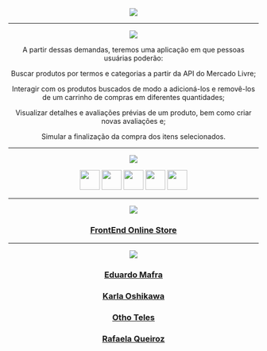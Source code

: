 <div align="center">

<img src="https://img.shields.io/static/v1?label=Projeto&message=FrontEnd Online Store&color=orange&style=for-the-badge&logo=github"/>

---   

<img src="https://img.shields.io/static/v1?label=Objetivo&message=Contexto&color=blue&style=for-the-badge&logo=github"/>
<p></p>

A partir dessas demandas, teremos uma aplicação em que pessoas usuárias poderão:

Buscar produtos por termos e categorias a partir da API do Mercado Livre;

Interagir com os produtos buscados de modo a adicioná-los e removê-los de um carrinho de compras em diferentes quantidades;

Visualizar detalhes e avaliações prévias de um produto, bem como criar novas avaliações e;

Simular a finalização da compra dos itens selecionados.

---   
<div align="center">
<img src="https://img.shields.io/static/v1?label=Habilidades Aprendidas&message=Ferramentas e Tecnologias&color=red&style=for-the-badge&logo=github"/>
<p></p>
<img src="https://cdn.jsdelivr.net/gh/devicons/devicon/icons/html5/html5-original.svg" width="40" height="40"/> <img 
src="https://cdn.jsdelivr.net/gh/devicons/devicon/icons/css3/css3-original.svg" width="40" height="40"/> <img 
src="https://cdn.jsdelivr.net/gh/devicons/devicon/icons/javascript/javascript-original.svg" width="40" height="40"/> <img 
src="https://cdn.jsdelivr.net/gh/devicons/devicon/icons/react/react-original-wordmark.svg" width="40" height="40"/> <img 
src="https://cdn.jsdelivr.net/gh/devicons/devicon/icons/trello/trello-plain.svg" width="40" height="40"/>
</div>

---   

<img src="https://img.shields.io/static/v1?label=Link&message=FrontEnd Online Store&color=green&style=for-the-badge&logo=github"/>

### <b> <a href="https://renanbfreitas.github.io/projeto-frondend-online-store/">FrontEnd Online Store</a> </b> <br>

---   

<img src="https://img.shields.io/static/v1?label=Equipe&message=Colaboradores&color=brown&style=for-the-badge&logo=github"/>

### <b> <a href="https://github.com/eddmafra">Eduardo Mafra</a> </b> <br>

### <b> <a href="https://github.com/karlaoshikawa">Karla Oshikawa</a> </b> <br>

### <b> <a href="https://github.com/othoteles">Otho Teles</a> </b> <br>

### <b> <a href="https://github.com/qrafaela">Rafaela Queiroz</a> </b> <br>

</p>


</div>

<div align="center">
